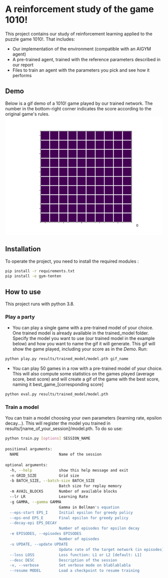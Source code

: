A reinforcement study of the game 1010!
===================

This project contains our study of reinforcement learning applied to the puzzle game 1010!. That includes:
* Our implementation of the environment (compatible with an AIGYM agent)
* A pre-trained agent, trained with the reference parameters described in our report
* Files to train an agent with the parameters you pick and see how it performs

Demo
------------
Below is a gif demo of a 1010! game played by our trained network. The number in the bottom-right corner indicates the score according to the original game's rules.
![1010 Demo](demo_1.gif)

Installation
------------

To operate the project, you need to install the required modules :
```bash
pip install -r requirements.txt
pip install -e gym-tenten
```

How to use 
----------
This project runs with python 3.8.

### Play a party ###
* You can play a single game with a pre-trained model of your choice. One trained model is already available in the trained_model folder. Specify the model you want to use (our trained model in the example below) and how you want to name the gif it will generate. This gif will show the game played, including your score as in the *Demo*. Run: 
```bash
python play.py results/trained_model/model.pth gif_name
```
* You can play 50 games in a row with a pre-trained model of your choice. This will also compute some statistics on the games played (average score, best score) and will create a gif of the game with the best score, naming it best_game_\[corresponding score\]
```bash
python eval.py results/trained_model/model.pth
```

### Train a model ###
You can train a model choosing your own parameters (learning rate, epsilon decay...). This will register the model you trained in results/\[name_of_your_session]/model.pth. To do so use:
```bash
python train.py [options] SESSION_NAME

positional arguments:
  NAME                  Name of the session

optional arguments:
  -h, --help            show this help message and exit
  -n GRID_SIZE          Grid size
  -b BATCH_SIZE, --batch-size BATCH_SIZE
                        Batch size for replay memory
  -m AVAIL_BLOCKS       Number of available blocks
  --lr LR               Learning Rate
  -g GAMMA, --gamma GAMMA
                        Gamma in Bellman's equation
  --eps-start EPS_I     Initial epsilon for greedy policy
  --eps-end EPS_E       Final epsilon for greedy policy
  --decay-epi EPS_DECAY
                        Number of episodes for epsilon decay
  -e EPISODES, --episodes EPISODES
                        Number of episodes
  -u UPDATE, --update UPDATE
                        Update rate of the target network (in episodes)
  --loss LOSS           Loss function: L1 or L2 [default: L1]
  --desc DESC           Description of the session
  -v, --verbose         Set verbose mode on blablablabla
  --resume MODEL        Load a checkpoint to resume training
```
